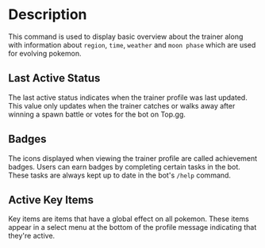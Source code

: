 # Description

This command is used to display basic overview about the trainer along with information about `region`, `time`, `weather` and `moon phase` which are used for evolving pokemon.

## Last Active Status

The last active status indicates when the trainer profile was last updated.
This value only updates when the trainer catches or walks away after winning a spawn battle or votes for the bot on Top.gg.

## Badges

The icons displayed when viewing the trainer profile are called achievement badges. Users can earn badges by completing certain tasks in the bot. These tasks are always kept up to date in the bot's `/help` command.

## Active Key Items

Key items are items that have a global effect on all pokemon.  These items appear in a select menu at the bottom of the profile message indicating that they're active.